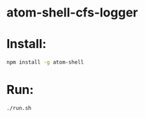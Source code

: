 atom-shell-cfs-logger
=====================

# Install:

```bash
npm install -g atom-shell
```

# Run:

```bash
./run.sh
```
